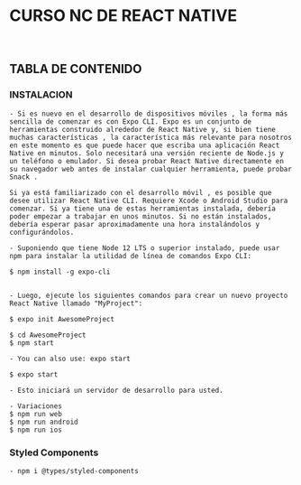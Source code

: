 
# CURSO NC DE REACT NATIVE

<br>

## TABLA DE CONTENIDO



### INSTALACION

    - Si es nuevo en el desarrollo de dispositivos móviles , la forma más sencilla de comenzar es con Expo CLI. Expo es un conjunto de herramientas construido alrededor de React Native y, si bien tiene muchas características , la característica más relevante para nosotros en este momento es que puede hacer que escriba una aplicación React Native en minutos. Solo necesitará una versión reciente de Node.js y un teléfono o emulador. Si desea probar React Native directamente en su navegador web antes de instalar cualquier herramienta, puede probar Snack .

    Si ya está familiarizado con el desarrollo móvil , es posible que desee utilizar React Native CLI. Requiere Xcode o Android Studio para comenzar. Si ya tiene una de estas herramientas instalada, debería poder empezar a trabajar en unos minutos. Si no están instalados, debería esperar pasar aproximadamente una hora instalándolos y configurándolos.

    - Suponiendo que tiene Node 12 LTS o superior instalado, puede usar npm para instalar la utilidad de línea de comandos Expo CLI:

    $ npm install -g expo-cli

    
    - Luego, ejecute los siguientes comandos para crear un nuevo proyecto React Native llamado "MyProject":

    $ expo init AwesomeProject

    $ cd AwesomeProject
    $ npm start 
    
    - You can also use: expo start

    $ expo start

    - Esto iniciará un servidor de desarrollo para usted.

    - Variaciones    
    $ npm run web
    $ npm run android
    $ npm run ios



### Styled Components

    - npm i @types/styled-components